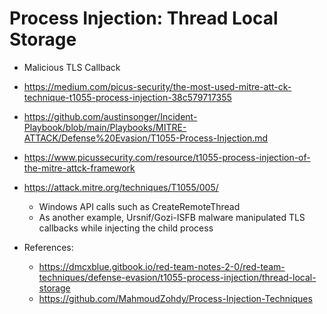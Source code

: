 # Process Injection: Thread Local Storage

- Malicious TLS Callback
- https://medium.com/picus-security/the-most-used-mitre-att-ck-technique-t1055-process-injection-38c579717355
- https://github.com/austinsonger/Incident-Playbook/blob/main/Playbooks/MITRE-ATTACK/Defense%20Evasion/T1055-Process-Injection.md
- https://www.picussecurity.com/resource/t1055-process-injection-of-the-mitre-attck-framework
- https://attack.mitre.org/techniques/T1055/005/

    * Windows API calls such as CreateRemoteThread
    * As another example, Ursnif/Gozi-ISFB malware manipulated TLS callbacks while injecting the child process
- References:
     * https://dmcxblue.gitbook.io/red-team-notes-2-0/red-team-techniques/defense-evasion/t1055-process-injection/thread-local-storage
     * https://github.com/MahmoudZohdy/Process-Injection-Techniques
